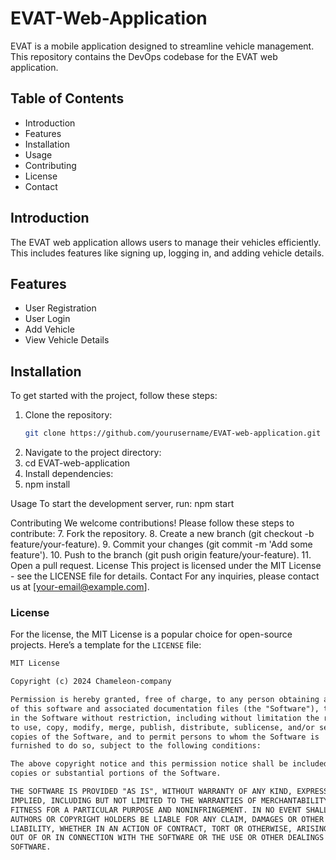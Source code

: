 # EVAT-Web-Application
EVAT is a mobile application designed to streamline vehicle management. This repository contains the DevOps codebase for the EVAT web application.
## Table of Contents

- Introduction
- Features
- Installation
- Usage
- Contributing
- License
- Contact

## Introduction

The EVAT web application allows users to manage their vehicles efficiently. This includes features like signing up, logging in, and adding vehicle details.

## Features

- User Registration
- User Login
- Add Vehicle
- View Vehicle Details

## Installation

To get started with the project, follow these steps:

1. Clone the repository:
   ```bash
   git clone https://github.com/yourusername/EVAT-web-application.git
2.	Navigate to the project directory:
3.	cd EVAT-web-application
4.	Install dependencies:
5.	npm install

Usage
To start the development server, run:
npm start

Contributing
We welcome contributions! Please follow these steps to contribute:
7.	Fork the repository.
8.	Create a new branch (git checkout -b feature/your-feature).
9.	Commit your changes (git commit -m 'Add some feature').
10.	Push to the branch (git push origin feature/your-feature).
11.	Open a pull request.
License
This project is licensed under the MIT License - see the LICENSE file for details.
Contact
For any inquiries, please contact us at [your-email@example.com].

### License

For the license, the MIT License is a popular choice for open-source projects. Here’s a template for the `LICENSE` file:

```markdown
MIT License

Copyright (c) 2024 Chameleon-company

Permission is hereby granted, free of charge, to any person obtaining a copy
of this software and associated documentation files (the "Software"), to deal
in the Software without restriction, including without limitation the rights
to use, copy, modify, merge, publish, distribute, sublicense, and/or sell
copies of the Software, and to permit persons to whom the Software is
furnished to do so, subject to the following conditions:

The above copyright notice and this permission notice shall be included in all
copies or substantial portions of the Software.

THE SOFTWARE IS PROVIDED "AS IS", WITHOUT WARRANTY OF ANY KIND, EXPRESS OR
IMPLIED, INCLUDING BUT NOT LIMITED TO THE WARRANTIES OF MERCHANTABILITY,
FITNESS FOR A PARTICULAR PURPOSE AND NONINFRINGEMENT. IN NO EVENT SHALL THE
AUTHORS OR COPYRIGHT HOLDERS BE LIABLE FOR ANY CLAIM, DAMAGES OR OTHER
LIABILITY, WHETHER IN AN ACTION OF CONTRACT, TORT OR OTHERWISE, ARISING FROM,
OUT OF OR IN CONNECTION WITH THE SOFTWARE OR THE USE OR OTHER DEALINGS IN THE
SOFTWARE.

